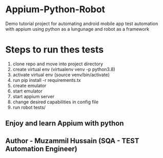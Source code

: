 # Appium-Python-Robot
Demo tutorial project for automating android mobile app test automation with appium using python as a lungunage and robot as a framework

# Steps to run thes tests

1. clone repo and move into project directory
2. create virtual env (virtualenv venv -p python3.8)
3. activate virtual env (source venv/bin/activate)
4. run pip install -r requirements.tx
5. create emulator
6. start emulator
7. start appium server
8. change desired capabilities in config file
9. run robot tests/

## Enjoy and learn Appium with python
## Author - Muzammil Hussain (SQA - TEST Automation Engineer)
